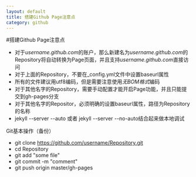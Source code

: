 ```yaml
---
layout: default
title: 搭建Github Page注意点
category: github
---
```

#搭建Github Page注意点


* 对于*username.github.com*的账户，那么新建名为*username.github.com*的Repository将自动转换为Page页面，并且支持*username.github.com*直接访问
* 对于上面的Repository，不要在_config.yml文件中设置baseurl属性
* 所有的文件建议用utf8编码，但是需要注意使用*无BOM格式*编码
* 对于其他名字的Repository，需要手动配置才能开启Page功能，并且只能提交到gh-pages分支
* 对于其他名字的Repositor，必须明确的设置baseurl属性，路径为Repository的名称
* jekyll --server --auto 或者 jekyll --server --no-auto结合起来做本地调试

Git基本操作（备份）
* git clone https://github.com/username/Repository.git
* cd Repository
* git add "some file"
* git commit -m "comment"
* git push origin master/gh-pages